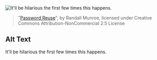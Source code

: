 ![It'll be hilarious the first few times this happens.](https://imgs.xkcd.com/comics/password_reuse.png)
> "[Password Reuse](https://xkcd.com/792/)", by Randall Munroe, licensed under Creative Commons Attribution-NonCommercial 2.5 License

## Alt Text
It'll be hilarious the first few times this happens.
